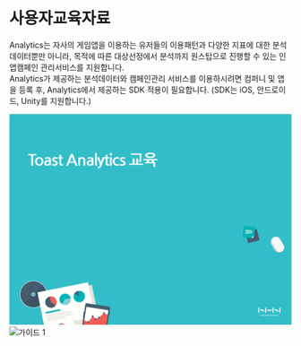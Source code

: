 ﻿# 사용자교육자료

Analytics는 자사의 게임앱을 이용하는 유저들의 이용패턴과 다양한 지표에 대한 분석 데이터뿐만 아니라, 목적에 따른 대상선정에서 분석까지 원스탑으로 진행할 수 있는 인앱캠페인 관리서비스를 지원합니다.<br />
Analytics가 제공하는 분석데이터와 캠페인관리 서비스를 이용하시려면 컴퍼니 및 앱을 등록 후, Analytics에서 제공하는 SDK 적용이 필요합니다. (SDK는 iOS, 안드로이드, Unity를 지원합니다.)


![가이드 1](https://raw.githubusercontent.com/ToastAnalytics/ToastAnalytics/master/docs/Developer/images/UserGuide1.PNG)
![가이드 1](https://raw.githubusercontent.com/ToastAnalytics/ToastAnalytics/master/docs/Developer/images/UserGuide2.PNG)

